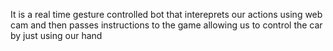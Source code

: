 It is a real time gesture controlled bot that intereprets our
actions using web cam and then passes instructions to the
game allowing us to control the car by just using our hand

